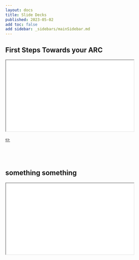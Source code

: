 ```yaml
---
layout: docs
title: Slide Decks
published: 2023-05-02
add toc: false
add sidebar: _sidebars/mainSidebar.md
---
```


## First Steps Towards your ARC

<iframe src="promotion_arc-demo/promotion_arc-demo.html" style="height:222px; width:400px;" ></iframe>

[ :pencil2: ](https://github.com/Brilator/nfdi4plants.knowledgebase/blob/745d079d07674598be22697a89f1624b4072ba45/src/docs/fundamentals/slideDecks/promotion_arc-demo/promotion_arc-demo.md)

<br>
<br>

## something something

<iframe src="promotion_arc-demo/promotion_arc-demo.html" style="height:222px; width:400px;" ></iframe>

